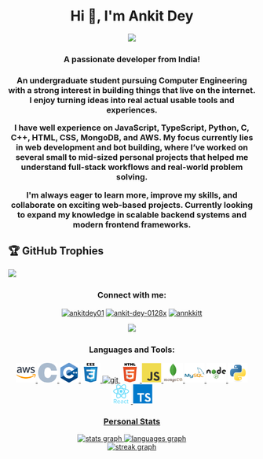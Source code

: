 <h1 align="center">Hi 👋, I'm Ankit Dey</h1>

<div align="center">
  <img height="300" src="https://media1.tenor.com/m/QQKWGA9XcrcAAAAC/gigachad-giga-chad.gif"  />
</div>

<h3 align="center">A passionate developer from India!</h3>
<h3 align="center">An undergraduate student pursuing Computer Engineering with a strong interest in building things that live on the internet. I enjoy turning ideas into real actual usable tools and experiences.

I have well experience on JavaScript, TypeScript, Python, C, C++, HTML, CSS, MongoDB, and AWS. My focus currently lies in web development and bot building, where I’ve worked on several small to mid-sized personal projects that helped me understand full-stack workflows and real-world problem solving.

I'm always eager to learn more, improve my skills, and collaborate on exciting web-based projects. Currently looking to expand my knowledge in scalable backend systems and modern frontend frameworks.</h3>

## 🏆 GitHub Trophies
![](https://github-profile-trophy.vercel.app/?username=ankitdey01&theme=discord&no-frame=false&no-bg=true&margin-w=4)

<h3 align="center">Connect with me:</h3>
<p align="center">
<a href="https://twitter.com/ankitdey01" target="blank"><img align="center" src="https://raw.githubusercontent.com/rahuldkjain/github-profile-readme-generator/master/src/images/icons/Social/twitter.svg" alt="ankitdey01" height="30" width="40" /></a>
<a href="https://linkedin.com/in/ankit-dey-0128x" target="blank"><img align="center" src="https://raw.githubusercontent.com/rahuldkjain/github-profile-readme-generator/master/src/images/icons/Social/linked-in-alt.svg" alt="ankit-dey-0128x" height="30" width="40" /></a>
<a href="https://instagram.com/aankkittt" target="blank"><img align="center" src="https://raw.githubusercontent.com/rahuldkjain/github-profile-readme-generator/master/src/images/icons/Social/instagram.svg" alt="annkkitt" height="30" width="40" /></a>
</p>

<div align="center">
  <img height="200" src="https://media1.giphy.com/media/v1.Y2lkPTc5MGI3NjExbXZ3aTF6dXczdDFxdXF0NW1pc3Z6NXpsNnFhamR5Z2w0YnMyZ2VkMCZlcD12MV9pbnRlcm5hbF9naWZfYnlfaWQmY3Q9Zw/Ws6T5PN7wHv3cY8xy8/giphy.gif"  />
</div>

<h3 align="center">Languages and Tools:</h3>
<p align="center"> <a href="https://aws.amazon.com" target="_blank" rel="noreferrer"> <img src="https://raw.githubusercontent.com/devicons/devicon/master/icons/amazonwebservices/amazonwebservices-original-wordmark.svg" alt="aws" width="40" height="40"/> <a href="https://www.cprogramming.com/" target="_blank" rel="noreferrer"> <img src="https://raw.githubusercontent.com/devicons/devicon/master/icons/c/c-original.svg" alt="c" width="40" height="40"/> </a> <a href="https://www.w3schools.com/cpp/" target="_blank" rel="noreferrer"> <img src="https://raw.githubusercontent.com/devicons/devicon/master/icons/cplusplus/cplusplus-original.svg" alt="cplusplus" width="40" height="40"/> </a> <a href="https://www.w3schools.com/css/" target="_blank" rel="noreferrer"> <img src="https://raw.githubusercontent.com/devicons/devicon/master/icons/css3/css3-original-wordmark.svg" alt="css3" width="40" height="40"/> </a> <a href="https://git-scm.com/" target="_blank" rel="noreferrer"> <img src="https://www.vectorlogo.zone/logos/git-scm/git-scm-icon.svg" alt="git" width="40" height="40"/> </a> <a href="https://www.w3.org/html/" target="_blank" rel="noreferrer"> <img src="https://raw.githubusercontent.com/devicons/devicon/master/icons/html5/html5-original-wordmark.svg" alt="html5" width="40" height="40"/> </a> <a href="https://developer.mozilla.org/en-US/docs/Web/JavaScript" target="_blank" rel="noreferrer"> <img src="https://raw.githubusercontent.com/devicons/devicon/master/icons/javascript/javascript-original.svg" alt="javascript" width="40" height="40"/> </a> <a href="https://www.mongodb.com/" target="_blank" rel="noreferrer"> <img src="https://raw.githubusercontent.com/devicons/devicon/master/icons/mongodb/mongodb-original-wordmark.svg" alt="mongodb" width="40" height="40"/> </a> <a href="https://www.mysql.com/" target="_blank" rel="noreferrer"> <img src="https://raw.githubusercontent.com/devicons/devicon/master/icons/mysql/mysql-original-wordmark.svg" alt="mysql" width="40" height="40"/> </a> <a href="https://nodejs.org" target="_blank" rel="noreferrer"> <img src="https://raw.githubusercontent.com/devicons/devicon/master/icons/nodejs/nodejs-original-wordmark.svg" alt="nodejs" width="40" height="40"/> </a> <a href="https://www.python.org" target="_blank" rel="noreferrer"> <img src="https://raw.githubusercontent.com/devicons/devicon/master/icons/python/python-original.svg" alt="python" width="40" height="40"/> </a> <a href="https://reactjs.org/" target="_blank" rel="noreferrer"> <img src="https://raw.githubusercontent.com/devicons/devicon/master/icons/react/react-original-wordmark.svg" alt="react" width="40" height="40"/> </a> <a href="https://www.typescriptlang.org/" target="_blank" rel="noreferrer"> <img src="https://raw.githubusercontent.com/devicons/devicon/master/icons/typescript/typescript-original.svg" alt="typescript" width="40" height="40"/> </p>

<div align="center">
  <h3>Personal Stats</h3>
  <img src="https://github-readme-stats.vercel.app/api?username=ankitdey01&hide_title=false&hide_rank=false&show_icons=true&include_all_commits=true&count_private=true&disable_animations=false&theme=dark&locale=en&hide_border=false" height="150" alt="stats graph"  />
  <img src="https://github-readme-stats.vercel.app/api/top-langs?username=ankitdey01&locale=en&hide_title=false&layout=compact&card_width=320&langs_count=5&theme=dark&hide_border=false" height="150" alt="languages graph"  />
</div>

<div align="center">
  <img src="https://streak-stats.demolab.com?user=ankitdey01&locale=en&mode=daily&theme=dark&hide_border=false&border_radius=5&order=3" height="220" alt="streak graph"  />
</div>
